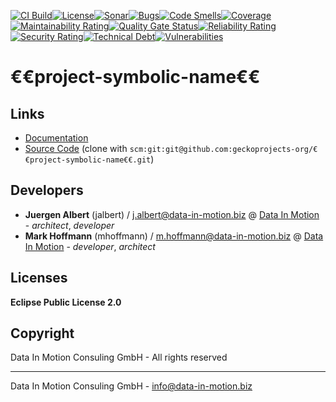 [![CI Build](https://github.com/geckoprojects-org/€€project-symbolic-name€€/actions/workflows/build.yml/badge.svg)](https://github.com/geckoprojects-org/€€project-symbolic-name€€/actions/workflows/build.yml)[![License](https://github.com/geckoprojects-org/€€project-symbolic-name€€/actions/workflows/license.yml/badge.svg)](https://github.com/geckoprojects-org/€€project-symbolic-name€€/actions/workflows/license.yml )[![Sonar](https://github.com/geckoprojects-org/€€project-symbolic-name€€/actions/workflows/sonar.yml/badge.svg)](https://github.com/geckoprojects-org/€€project-symbolic-name€€/actions/workflows/sonar.yml )[![Bugs](https://sonarcloud.io/api/project_badges/measure?project=geckoprojects-org_€€project-symbolic-name€€&metric=bugs)](https://sonarcloud.io/dashboard?id=geckoprojects-org_€€project-symbolic-name€€)[![Code Smells](https://sonarcloud.io/api/project_badges/measure?project=geckoprojects-org_€€project-symbolic-name€€&metric=code_smells)](https://sonarcloud.io/dashboard?id=geckoprojects-org_€€project-symbolic-name€€)[![Coverage](https://sonarcloud.io/api/project_badges/measure?project=geckoprojects-org_€€project-symbolic-name€€&metric=coverage)](https://sonarcloud.io/dashboard?id=geckoprojects-org_€€project-symbolic-name€€)[![Maintainability Rating](https://sonarcloud.io/api/project_badges/measure?project=geckoprojects-org_€€project-symbolic-name€€&metric=sqale_rating)](https://sonarcloud.io/dashboard?id=geckoprojects-org_€€project-symbolic-name€€)[![Quality Gate Status](https://sonarcloud.io/api/project_badges/measure?project=geckoprojects-org_€€project-symbolic-name€€&metric=alert_status)](https://sonarcloud.io/dashboard?id=geckoprojects-org_€€project-symbolic-name€€)[![Reliability Rating](https://sonarcloud.io/api/project_badges/measure?project=geckoprojects-org_€€project-symbolic-name€€&metric=reliability_rating)](https://sonarcloud.io/dashboard?id=geckoprojects-org_€€project-symbolic-name€€)[![Security Rating](https://sonarcloud.io/api/project_badges/measure?project=geckoprojects-org_€€project-symbolic-name€€&metric=security_rating)](https://sonarcloud.io/dashboard?id=geckoprojects-org_€€project-symbolic-name€€)[![Technical Debt](https://sonarcloud.io/api/project_badges/measure?project=geckoprojects-org_€€project-symbolic-name€€&metric=sqale_index)](https://sonarcloud.io/dashboard?id=geckoprojects-org_€€project-symbolic-name€€)[![Vulnerabilities](https://sonarcloud.io/api/project_badges/measure?project=geckoprojects-org_€€project-symbolic-name€€&metric=vulnerabilities)](https://sonarcloud.io/dashboard?id=geckoprojects-org_€€project-symbolic-name€€)

# €€project-symbolic-name€€

## Links

* [Documentation](https://github.com/geckoprojects-org/€€project-symbolic-name€€)
* [Source Code](https://github.com/geckoprojects-org/€€project-symbolic-name€€) (clone with `scm:git:git@github.com:geckoprojects-org/€€project-symbolic-name€€.git`)


## Developers

* **Juergen Albert** (jalbert) / [j.albert@data-in-motion.biz](mailto:j.albert@data-in-motion.biz) @ [Data In Motion](https://www.datainmotion.de) - *architect*, *developer*
* **Mark Hoffmann** (mhoffmann) / [m.hoffmann@data-in-motion.biz](mailto:m.hoffmann@data-in-motion.biz) @ [Data In Motion](https://www.datainmotion.de) - *developer*, *architect*

## Licenses

**Eclipse Public License 2.0**

## Copyright

Data In Motion Consuling GmbH - All rights reserved

---
Data In Motion Consuling GmbH - [info@data-in-motion.biz](mailto:info@data-in-motion.biz)
